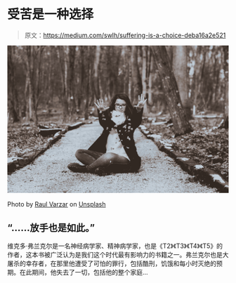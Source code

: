 # 受苦是一种选择

> 原文：<https://medium.com/swlh/suffering-is-a-choice-deba16a2e521>

![](img/f585b41a8358e56399317bec5a2d6185.png)

Photo by [Raul Varzar](https://unsplash.com/photos/et_oRMuNymQ?utm_source=unsplash&utm_medium=referral&utm_content=creditCopyText) on [Unsplash](https://unsplash.com/search/photos/letting-go?utm_source=unsplash&utm_medium=referral&utm_content=creditCopyText)

## “……放手也是如此。”

维克多·弗兰克尔是一名神经病学家、精神病学家，也是《T2》《T3》《T4》《T5》的作者，这本书被广泛认为是我们这个时代最有影响力的书籍之一。弗兰克尔也是大屠杀的幸存者，在那里他遭受了可怕的罪行，包括酷刑，饥饿和每小时灭绝的预期。在此期间，他失去了一切，包括他的整个家庭…